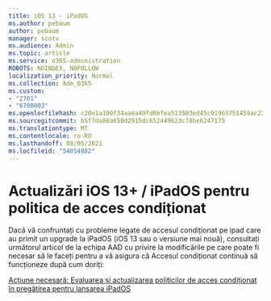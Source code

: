 ```yaml
---
title: iOS 13 - iPadOS
ms.author: pebaum
author: pebaum
manager: scotv
ms.audience: Admin
ms.topic: article
ms.service: o365-administration
ROBOTS: NOINDEX, NOFOLLOW
localization_priority: Normal
ms.collection: Adm_O365
ms.custom:
- "2701"
- "6700003"
ms.openlocfilehash: c20e1a100f34aaea49fd0bfea513583ed45c91963751459ac229a265929f3fd0
ms.sourcegitcommit: b5f7da89a650d2915dc652449623c78be6247175
ms.translationtype: MT
ms.contentlocale: ro-RO
ms.lasthandoff: 08/05/2021
ms.locfileid: "54054882"
---
```

# <a name="ios-13--ipados-updates-for-conditional-access-policy"></a>Actualizări iOS 13+ / iPadOS pentru politica de acces condiționat

Dacă vă confruntați cu probleme legate de accesul condiționat pe ipad care au primit un upgrade la iPadOS (iOS 13 sau o versiune mai nouă), consultați următorul articol de la echipa AAD cu privire la modificările pe care poate fi necesar să le faceți pentru a vă asigura că Accesul condiționat continuă să funcționeze după cum doriți:

[Acțiune necesară: Evaluarea și actualizarea politicilor de acces condiționat în pregătirea pentru lansarea iPadOS](https://support.microsoft.com/help/4521038/action-required-update-conditional-access-policies-for-ipados)